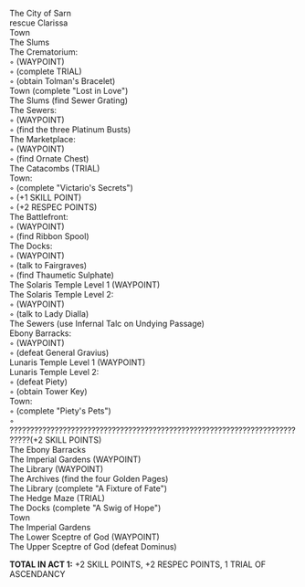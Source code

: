 ﻿The City of Sarn  
rescue Clarissa  
Town  
The Slums  
The Crematorium:  
◦ (WAYPOINT)  
◦ (complete TRIAL)  
◦ (obtain Tolman's Bracelet)  
Town (complete "Lost in Love")  
The Slums (find Sewer Grating)  
The Sewers:  
◦ (WAYPOINT)  
◦ (find the three Platinum Busts)  
The Marketplace:  
◦ (WAYPOINT)  
◦ (find Ornate Chest)  
The Catacombs (TRIAL)  
Town:  
◦ (complete "Victario's Secrets")  
◦ (+1 SKILL POINT)  
◦ (+2 RESPEC POINTS)  
The Battlefront:  
◦ (WAYPOINT)  
◦ (find Ribbon Spool)  
The Docks:  
◦ (WAYPOINT)  
◦ (talk to Fairgraves)  
◦ (find Thaumetic Sulphate)  
The Solaris Temple Level 1 (WAYPOINT)  
The Solaris Temple Level 2:  
◦ (WAYPOINT)  
◦ (talk to Lady Dialla)  
The Sewers (use Infernal Talc on Undying Passage)  
Ebony Barracks:  
◦ (WAYPOINT)  
◦ (defeat General Gravius)  
Lunaris Temple Level 1 (WAYPOINT)  
Lunaris Temple Level 2:  
◦ (defeat Piety)  
◦ (obtain Tower Key)  
Town:  
◦ (complete "Piety's Pets")  
◦ ???????????????????????????????????????????????????????????????????????????(+2 SKILL POINTS)  
The Ebony Barracks  
The Imperial Gardens (WAYPOINT)  
The Library (WAYPOINT)  
The Archives (find the four Golden Pages)  
The Library (complete "A Fixture of Fate")  
The Hedge Maze (TRIAL)  
The Docks (complete "A Swig of Hope")  
Town  
The Imperial Gardens  
The Lower Sceptre of God (WAYPOINT)  
The Upper Sceptre of God (defeat Dominus)  

**TOTAL IN ACT 1:** +2 SKILL POINTS, +2 RESPEC POINTS, 1 TRIAL OF ASCENDANCY